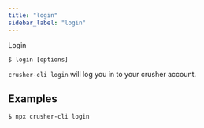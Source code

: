 ```yaml
---
title: "login"
sidebar_label: "login"
---
```



Login

```shell
$ login [options]
```

`crusher-cli login` will log you in to your crusher account.
## Examples

```shell
$ npx crusher-cli login
```
